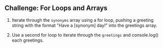 ## Challenge: For Loops and Arrays

1. Iterate through the `synonyms` array using a for loop, pushing a greeting string with the format "Have a [synonym] day!" into the greetings array.

2. Use a second for loop to iterate through the `greetings` and console.log() each greetings.